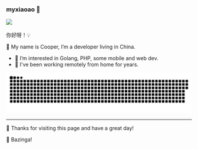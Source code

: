 <!--<a href="https://github.com/myxiaoao"><img alt="Git Stats" src="https://github-readme-stats.vercel.app/api?username=myxiaoao&hide_border=true&show_icons=true&include_all_commits=true&line_height=21&theme=graywhite&locale=en" align="right" height="150" /></a>-->

### myxiaoao 🚀 

![](https://views.whatilearened.today/views/github/myxiaoao/views.svg)

你好呀！💡

🔭 My name is Cooper, I’m a developer living in China.

- 👀 I’m interested in Golang, PHP, some mobile and web dev.
- 🌱 I've been working remotely from home for years.

![](https://github.com/myxiaoao/myxiaoao/blob/main/github-contribution-grid-snake.svg)

---



👏 Thanks for visiting this page and have a great day! 

<!--
<p><img align="center" src="https://github-readme-streak-stats.herokuapp.com/?user=myxiaoao&" alt="myxiaoao" /></p>
-->

🖖 Bazinga! 
